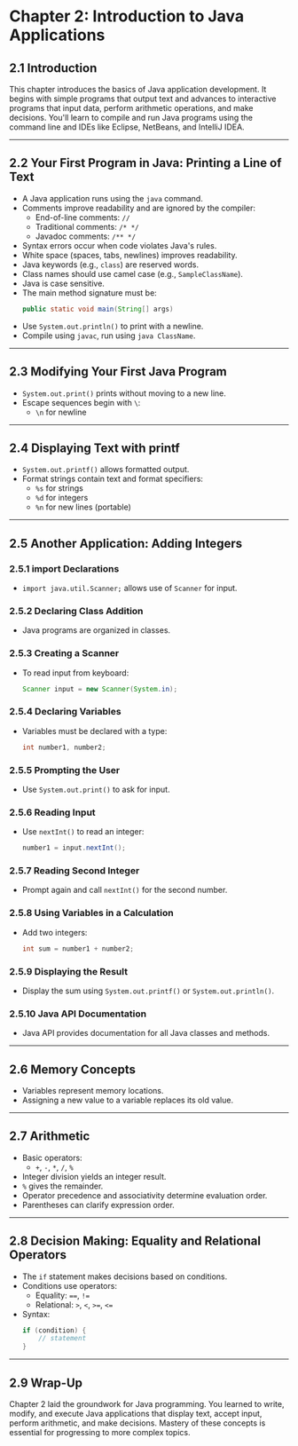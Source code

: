 # Chapter 2: Introduction to Java Applications

## 2.1 Introduction
This chapter introduces the basics of Java application development. It begins with simple programs that output text and advances to interactive programs that input data, perform arithmetic operations, and make decisions. You'll learn to compile and run Java programs using the command line and IDEs like Eclipse, NetBeans, and IntelliJ IDEA.

---

## 2.2 Your First Program in Java: Printing a Line of Text
- A Java application runs using the `java` command.
- Comments improve readability and are ignored by the compiler:
    - End-of-line comments: `//`
    - Traditional comments: `/* */`
    - Javadoc comments: `/** */`
- Syntax errors occur when code violates Java's rules.
- White space (spaces, tabs, newlines) improves readability.
- Java keywords (e.g., `class`) are reserved words.
- Class names should use camel case (e.g., `SampleClassName`).
- Java is case sensitive.
- The main method signature must be:
  ```java
  public static void main(String[] args)
  ```
- Use `System.out.println()` to print with a newline.
- Compile using `javac`, run using `java ClassName`.

---

## 2.3 Modifying Your First Java Program
- `System.out.print()` prints without moving to a new line.
- Escape sequences begin with `\`:
    - `\n` for newline

---

## 2.4 Displaying Text with printf
- `System.out.printf()` allows formatted output.
- Format strings contain text and format specifiers:
    - `%s` for strings
    - `%d` for integers
    - `%n` for new lines (portable)

---

## 2.5 Another Application: Adding Integers

### 2.5.1 import Declarations
- `import java.util.Scanner;` allows use of `Scanner` for input.

### 2.5.2 Declaring Class Addition
- Java programs are organized in classes.

### 2.5.3 Creating a Scanner
- To read input from keyboard:
  ```java
  Scanner input = new Scanner(System.in);
  ```

### 2.5.4 Declaring Variables
- Variables must be declared with a type:
  ```java
  int number1, number2;
  ```

### 2.5.5 Prompting the User
- Use `System.out.print()` to ask for input.

### 2.5.6 Reading Input
- Use `nextInt()` to read an integer:
  ```java
  number1 = input.nextInt();
  ```

### 2.5.7 Reading Second Integer
- Prompt again and call `nextInt()` for the second number.

### 2.5.8 Using Variables in a Calculation
- Add two integers:
  ```java
  int sum = number1 + number2;
  ```

### 2.5.9 Displaying the Result
- Display the sum using `System.out.printf()` or `System.out.println()`.

### 2.5.10 Java API Documentation
- Java API provides documentation for all Java classes and methods.

---

## 2.6 Memory Concepts
- Variables represent memory locations.
- Assigning a new value to a variable replaces its old value.

---

## 2.7 Arithmetic
- Basic operators:
    - `+`, `-`, `*`, `/`, `%`
- Integer division yields an integer result.
- `%` gives the remainder.
- Operator precedence and associativity determine evaluation order.
- Parentheses can clarify expression order.

---

## 2.8 Decision Making: Equality and Relational Operators
- The `if` statement makes decisions based on conditions.
- Conditions use operators:
    - Equality: `==`, `!=`
    - Relational: `>`, `<`, `>=`, `<=`
- Syntax:
  ```java
  if (condition) {
      // statement
  }
  ```

---

## 2.9 Wrap-Up
Chapter 2 laid the groundwork for Java programming. You learned to write, modify, and execute Java applications that display text, accept input, perform arithmetic, and make decisions. Mastery of these concepts is essential for progressing to more complex topics.


